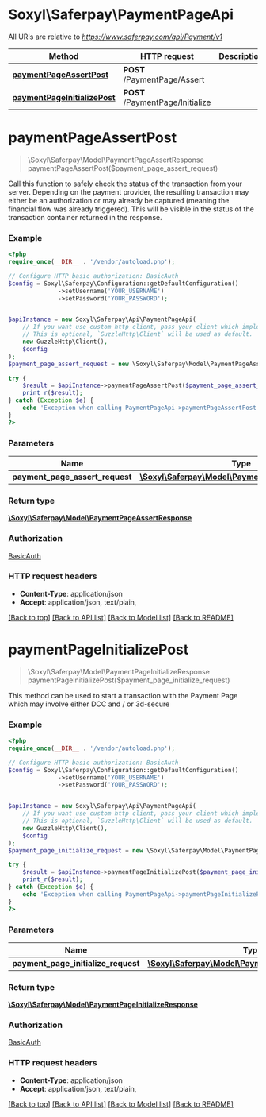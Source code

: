 # Soxyl\Saferpay\PaymentPageApi

All URIs are relative to *https://www.saferpay.com/api/Payment/v1*

Method | HTTP request | Description
------------- | ------------- | -------------
[**paymentPageAssertPost**](PaymentPageApi.md#paymentPageAssertPost) | **POST** /PaymentPage/Assert | 
[**paymentPageInitializePost**](PaymentPageApi.md#paymentPageInitializePost) | **POST** /PaymentPage/Initialize | 


# **paymentPageAssertPost**
> \Soxyl\Saferpay\Model\PaymentPageAssertResponse paymentPageAssertPost($payment_page_assert_request)



Call this function to safely check the status of the transaction from your server. Depending on the payment provider, the resulting transaction may either be an authorization or may already be captured (meaning the financial flow was already triggered). This will be visible in the status of the transaction container returned in the response.

### Example
```php
<?php
require_once(__DIR__ . '/vendor/autoload.php');

// Configure HTTP basic authorization: BasicAuth
$config = Soxyl\Saferpay\Configuration::getDefaultConfiguration()
              ->setUsername('YOUR_USERNAME')
              ->setPassword('YOUR_PASSWORD');


$apiInstance = new Soxyl\Saferpay\Api\PaymentPageApi(
    // If you want use custom http client, pass your client which implements `GuzzleHttp\ClientInterface`.
    // This is optional, `GuzzleHttp\Client` will be used as default.
    new GuzzleHttp\Client(),
    $config
);
$payment_page_assert_request = new \Soxyl\Saferpay\Model\PaymentPageAssertRequest(); // \Soxyl\Saferpay\Model\PaymentPageAssertRequest | 

try {
    $result = $apiInstance->paymentPageAssertPost($payment_page_assert_request);
    print_r($result);
} catch (Exception $e) {
    echo 'Exception when calling PaymentPageApi->paymentPageAssertPost: ', $e->getMessage(), PHP_EOL;
}
?>
```

### Parameters

Name | Type | Description  | Notes
------------- | ------------- | ------------- | -------------
 **payment_page_assert_request** | [**\Soxyl\Saferpay\Model\PaymentPageAssertRequest**](../Model/PaymentPageAssertRequest.md)|  |

### Return type

[**\Soxyl\Saferpay\Model\PaymentPageAssertResponse**](../Model/PaymentPageAssertResponse.md)

### Authorization

[BasicAuth](../../README.md#BasicAuth)

### HTTP request headers

 - **Content-Type**: application/json
 - **Accept**: application/json, text/plain, 

[[Back to top]](#) [[Back to API list]](../../README.md#documentation-for-api-endpoints) [[Back to Model list]](../../README.md#documentation-for-models) [[Back to README]](../../README.md)

# **paymentPageInitializePost**
> \Soxyl\Saferpay\Model\PaymentPageInitializeResponse paymentPageInitializePost($payment_page_initialize_request)



This method can be used to start a transaction with the Payment Page which may involve either DCC and / or 3d-secure

### Example
```php
<?php
require_once(__DIR__ . '/vendor/autoload.php');

// Configure HTTP basic authorization: BasicAuth
$config = Soxyl\Saferpay\Configuration::getDefaultConfiguration()
              ->setUsername('YOUR_USERNAME')
              ->setPassword('YOUR_PASSWORD');


$apiInstance = new Soxyl\Saferpay\Api\PaymentPageApi(
    // If you want use custom http client, pass your client which implements `GuzzleHttp\ClientInterface`.
    // This is optional, `GuzzleHttp\Client` will be used as default.
    new GuzzleHttp\Client(),
    $config
);
$payment_page_initialize_request = new \Soxyl\Saferpay\Model\PaymentPageInitializeRequest(); // \Soxyl\Saferpay\Model\PaymentPageInitializeRequest | 

try {
    $result = $apiInstance->paymentPageInitializePost($payment_page_initialize_request);
    print_r($result);
} catch (Exception $e) {
    echo 'Exception when calling PaymentPageApi->paymentPageInitializePost: ', $e->getMessage(), PHP_EOL;
}
?>
```

### Parameters

Name | Type | Description  | Notes
------------- | ------------- | ------------- | -------------
 **payment_page_initialize_request** | [**\Soxyl\Saferpay\Model\PaymentPageInitializeRequest**](../Model/PaymentPageInitializeRequest.md)|  |

### Return type

[**\Soxyl\Saferpay\Model\PaymentPageInitializeResponse**](../Model/PaymentPageInitializeResponse.md)

### Authorization

[BasicAuth](../../README.md#BasicAuth)

### HTTP request headers

 - **Content-Type**: application/json
 - **Accept**: application/json, text/plain, 

[[Back to top]](#) [[Back to API list]](../../README.md#documentation-for-api-endpoints) [[Back to Model list]](../../README.md#documentation-for-models) [[Back to README]](../../README.md)

